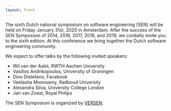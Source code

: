 ```yaml
---
layout: front
---
```


<p class="lead"> 

The sixth Dutch national symposium on software engineering (SEN) will
be held on Friday January 31st, 2020 in Amsterdam. After the success of the
SEN Symposium of 2014, 2016, 2017, 2018, and 2019, we cordially invite
you to the sixth edition. At this conference we bring together the
Dutch software engineering community.

We expect to offer talks by the following invited speakers:

<ul>
<li> Wil van der Aalst, RWTH Aachen University </li>
<li> Vasilios Andrikopoulos, University of Groningen </li>
<li> Dino Distefano, Facebook </li>
<li> Veelasha Moonsamy, Radboud University </li>
<li> Alexandra Silva, University College London </li>
<li> Jan van Zoest, Royal Philips </li>
</ul>
The SEN Symposium is organized by <a href="http://www.versen.nl/">VERSEN</a>.


<!--<a href="./posters/index.html">submit a poster/presentation</a> and <a href="./registration/index.html">register for free participation.</a> -->
</p>
